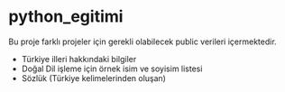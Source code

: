 # python_egitimi

Bu proje farklı projeler için gerekli olabilecek public verileri içermektedir. 

* Türkiye illeri hakkındaki bilgiler
* Doğal Dil işleme için örnek isim ve soyisim listesi
* Sözlük (Türkiye kelimelerinden oluşan)

